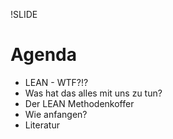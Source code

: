 !SLIDE

# Agenda #

* LEAN - WTF?!?
* Was hat das alles mit uns zu tun?
* Der LEAN Methodenkoffer
* Wie anfangen?
* Literatur